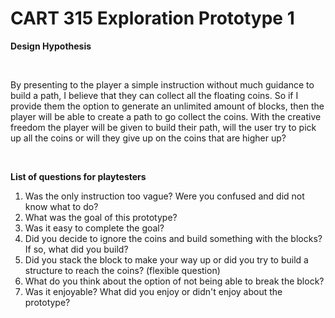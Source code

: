 # CART 315 Exploration Prototype 1

<b>Design Hypothesis</b>  

<br>

By presenting to the player a simple instruction without much guidance to build a path, I believe that they can collect all the floating coins. So if I provide them the option to generate an unlimited amount of blocks, then the player will be able to create a path to go collect the coins. With the creative freedom the player will be given to build their path, will the user try to pick up all the coins or will they give up on the coins that are higher up?  

<br>

<b>List of questions for playtesters</b>
<ol><li>Was the only instruction too vague? Were you confused and did not know what to do?</li>
  <li>What was the goal of this prototype?</li>
  <li>Was it easy to complete the goal?</li>
  <li>Did you decide to ignore the coins and build something with the blocks? If so, what did you build?</li>
  <li>Did you stack the block to make your way up or did you try to build a structure to reach the coins? (flexible question)</li>
  <li>What do you think about the option of not being able to break the block?</li>
  <li>Was it enjoyable? What did you enjoy or didn't enjoy about the prototype?</li></ol>  
 
  
  
